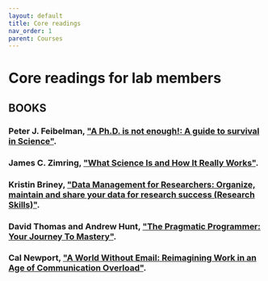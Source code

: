 ```yaml
---
layout: default
title: Core readings
nav_order: 1
parent: Courses
---
```


# Core readings for lab members

## BOOKS

### Peter J. Feibelman, ["A Ph.D. is not enough!: A guide to survival in Science"](https://www.amazon.com/PhD-Not-Enough-Survival-Science/dp/0465022227).

### James C. Zimring, ["What Science Is and How It Really Works"](https://www.amazon.com/What-Science-How-Really-Works/dp/1108701647/ref=sr_1_2?dchild=1&keywords=what+science+is+and+how+it+really+works&qid=1631175322&s=books&sr=1-2).

### Kristin Briney, ["Data Management for Researchers: Organize, maintain and share your data for research success (Research Skills)"](https://www.amazon.com/Data-Management-Researchers-Organize-maintain/dp/1784270113/ref=sr_1_1?dchild=1&keywords=data+management+for+researchers&qid=1631175399&s=books&sr=1-1).

### David Thomas and Andrew Hunt, ["The Pragmatic Programmer: Your Journey To Mastery"](https://www.amazon.com/Pragmatic-Programmer-journey-mastery-Anniversary/dp/0135957052/ref=sr_1_1?dchild=1&keywords=the+pragmatic+programmer&qid=1631175557&s=books&sr=1-1).

### Cal Newport, ["A World Without Email: Reimagining Work in an Age of Communication Overload"](https://www.amazon.com/World-Without-Email-Reimagining-Communication/dp/0525536558/ref=sr_1_1?dchild=1&keywords=a+world+without+email&qid=1631175481&s=books&sr=1-1).

